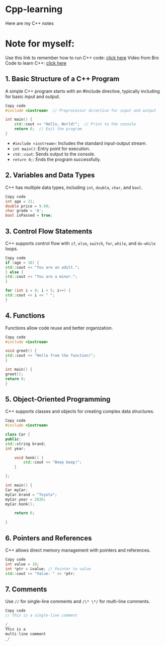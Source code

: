 # Cpp-learning

Here are my C++ notes

# Note for myself:

Use this link to remember how to run C++ code: [click here](https://code.visualstudio.com/docs/cpp/config-mingw#_run-helloworldcpp)
Video from Bro Code to learn C++: [click here](https://www.youtube.com/watch?v=-TkoO8Z07hI&t=654s)

## 1. Basic Structure of a C++ Program

A simple C++ program starts with an #include directive, typically including <iostream> for basic input and output.

```cpp
Copy code
#include <iostream>  // Preprocessor directive for input and output

int main() {
    std::cout << "Hello, World!";  // Print to the console
    return 0;  // Exit the program
}
```

- `#include <iostream>`: Includes the standard input-output stream.
- `int main()`: Entry point for execution.
- `std::cout`: Sends output to the console.
- `return 0;`: Ends the program successfully.

## 2. Variables and Data Types

C++ has multiple data types, including `int`, `double`, `char`, and `bool`.

```cpp
Copy code
int age = 21;
double price = 9.99;
char grade = 'A';
bool isPassed = true;
```

## 3. Control Flow Statements

C++ supports control flow with `if`, `else`, `switch`, `for`, `while`, and `do-while` loops.

```cpp
Copy code
if (age > 18) {
std::cout << "You are an adult.";
} else {
std::cout << "You are a minor.";
}

for (int i = 0; i < 5; i++) {
std::cout << i << " ";
} 
```

## 4. Functions
Functions allow code reuse and better organization.

```cpp
Copy code
#include <iostream>

void greet() {
std::cout << "Hello from the function!";
}

int main() {
greet();
return 0;
} 
```
## 5. Object-Oriented Programming
C++ supports classes and objects for creating complex data structures.

```cpp
Copy code
#include <iostream>

class Car {
public:
std::string brand;
int year;

    void honk() {
        std::cout << "Beep beep!";
    }

};

int main() {
Car myCar;
myCar.brand = "Toyota";
myCar.year = 2020;
myCar.honk();

    return 0;

} 
```

## 6. Pointers and References
C++ allows direct memory management with pointers and references.

```cpp
Copy code
int value = 10;
int *ptr = &value; // Pointer to value
std::cout << "Value: " << *ptr; 
```

## 7. Comments
Use `//` for single-line comments and `/\* \*/` for multi-line comments.

```cpp
Copy code
// This is a single-line comment

/_
This is a
multi-line comment
_/
```

